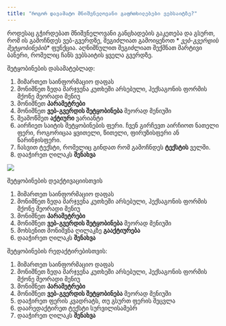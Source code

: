 ```yaml
---
title: "როგორ დავამატო მნიშვნელოვანი გაფრთხილებები ვებსაიტზე?"
---
```


როდესაც გჭირდებათ მნიშვნელოვანი განცხადების გაკეთება და გსურთ, რომ ის გამოჩნდეს ვებ-გვერდზე, შეგიძლიათ გამოიყენოთ *
*ვებ-გვერდის შეტყობინების** ფუნქცია. აღნიშნულით შეგიძლიათ შექმნათ მარტივი ბანერი, რომელიც ჩანს ვებსაიტის ყველა გვერდზე.

შეტყობინების დასამატებლად:

1) მიმართეთ საინფორმაციო დაფას
2) მონიშნეთ ზედა მარჯვენა კუთხეში არსებული, ჰექსაგონის ფორმის მქონე მეორადი მენიუ
3) მონიშნეთ **პარამეტრები**
4) მონიშნეთ **ვებ-გვერდის შეტყობინება** მეორად მენიუში
5) შეამოწმეთ **აქტიური** ვარიანტი
6) აირჩიეთ საიტის შეტყობინების ფერი. ჩვენ გირჩევთ აირჩიოთ ნათელი ფერი, როგორიცაა ყვითელი, წითელი, ფირუზისფერი ან
   ნარინჯისფერი.
7) ჩასვით ტექსტი, რომელიც გინდათ რომ გამოჩნდეს **ტექსტის** ველში.
8) დააჭირეთ ღილაკს **შენახვა**

<a href="/build/help/006.png">
    <img src="/build/help/006.png" />
</a>

შეტყობინების დეაქტივაციისთვის

1) მიმართეთ საინფორმაციო დაფას
2) მონიშნეთ ზედა მარჯვენა კუთხეში არსებული, ჰექსაგონის ფორმის მქონე მეორადი მენიუ
3) მონიშნეთ **პარამეტრები**
4) მონიშნეთ **ვებ-გვერდის შეტყობინება** მეორად მენიუში
5) მოხსენით მონიშვნა ღილაკზე **გააქტიურება**
6) დააჭირეთ ღილაკს **შენახვა**

შეტყობინების რედაქტირებისთვის:

1) მიმართეთ საინფორმაციო დაფას
2) მონიშნეთ ზედა მარჯვენა კუთხეში არსებული, ჰექსაგონის ფორმის მქონე მეორადი მენიუ
3) მონიშნეთ **პარამეტრები**
4) მონიშნეთ **ვებ-გვერდის შეტყობინება** მეორად მენიუში
5) დააჭირეთ ფერის კვადრატს, თუ გსურთ ფერის შეცვლა
6) დაარედაქტირეთ ტექსტი სურვილისამებრ
7) დააჭირეთ ღილაკს **შენახვა**

